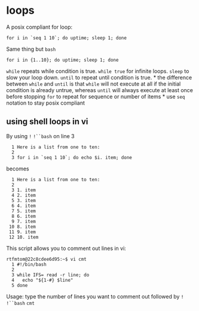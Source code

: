 # loops

A posix compliant for loop:
```
for i in `seq 1 10`; do uptime; sleep 1; done
```
Same thing but `bash`
```
for i in {1..10}; do uptime; sleep 1; done
```

`while` repeats while condition is true. 
`while true` for infinite loops.
`sleep` to slow your loop down.
`until` to repeat until condition is true.
	* the difference between `while` and `until` is that `while` will not execute at all if the initial condition is already untrue, whereas `until` will always execute at least once before stopping 
`for` to repeat for sequence or number of items
	* use `seq` notation to stay posix compliant

## using shell loops in vi
By using `!` `!``bash` on line 3
```
  1 Here is a list from one to ten:
  2 
  3 for i in `seq 1 10`; do echo $i. item; done
```
becomes 
```
  1 Here is a list from one to ten:
  2 
  3 1. item
  4 2. item
  5 3. item
  6 4. item
  7 5. item
  8 6. item
  9 7. item
 10 8. item
 11 9. item
 12 10. item
```

This script allows you to comment out lines in vi:
```
rtfmtom@22c8cdee6d95:~$ vi cmt 
  1 #!/bin/bash
  2 
  3 while IFS= read -r line; do
  4   echo "${1-#} $line"
  5 done
``` 
Usage: type the number of lines you want to comment out followed by `!` `!``bash` `cmt`


